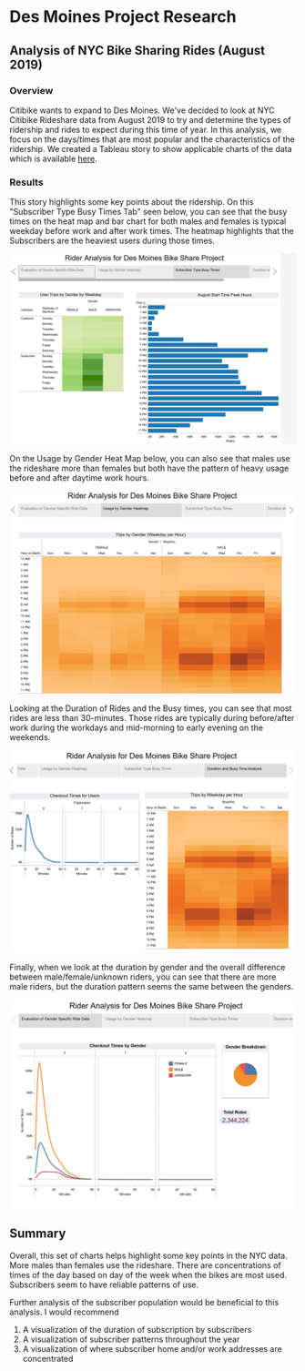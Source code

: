 # Des Moines Project Research
## Analysis of NYC Bike Sharing Rides (August 2019) 

### Overview

Citibike wants to expand to Des Moines.  We've decided to look at NYC Citibike Rideshare data from August 2019 to try and determine the types of ridership and rides to expect during this time of year. In this analysis, we focus on the days/times that are most popular and the characteristics of the ridership.  We created a Tableau story to show applicable charts of the data which is available [here](https://public.tableau.com/app/profile/amy.k.stelling/viz/bikesharing_story/AnalysisStory).

### Results

This story highlights some key points about the ridership.  On this "Subscriber Type Busy Times Tab" seen below, you can see that the busy times on the heat map and bar chart for both males and females is typical weekday before work and after work times.  The heatmap highlights that the Subscribers are the heaviest users during those times.  

![subscriber busy time](images/Subscriber_Type_Busy_Times.PNG)

On the Usage by Gender Heat Map below, you can also see that males use the rideshare more than females but both have the pattern of heavy usage before and after daytime work hours.

![gender breakdown](images/Usage_by_Gender_Heat_Map.PNG)

Looking at the Duration of Rides and the Busy times, you can see that most rides are less than 30-minutes.  Those rides are typically during before/after work during the workdays and mid-morning to early evening on the weekends.  

![Duration and Busy Time Analysis](images/Duration_and_Busy_Time_Analysis.PNG)

Finally, when we look at the duration by gender and the overall difference between male/female/unknown riders, you can see that there are more male riders, but the duration pattern seems the same between the genders.

![Duration and Busy Time Analysis](images/Checkout_Times_by_Gender.PNG)

## Summary

Overall, this set of charts helps highlight some key points in the NYC data.  More males than females use the rideshare.  There are concentrations of times of the day based on day of the week when the bikes are most used.  Subscribers seem to have reliable patterns of use.

Further analysis of the subscriber population would be beneficial to this analysis.  I would recommend  

1. A visualization of the duration of subscription by subscribers
2. A visualization of subscriber patterns throughout the year
3. A visualization of where subscriber home and/or work addresses are concentrated
